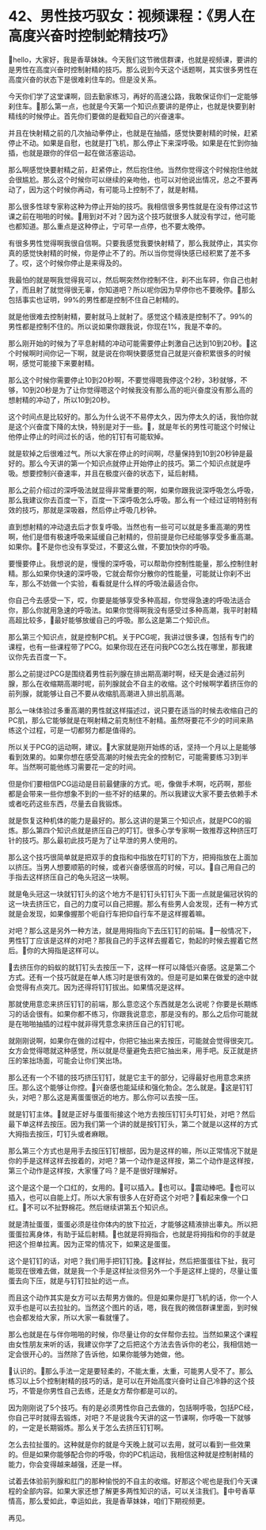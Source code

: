 # 42、男性技巧驭女：视频课程：《男人在高度兴奋时控制蛇精技巧》

🎼hello，大家好，我是香草妹妹。今天我们这节微信群课，也就是视频课，要讲的是男性在高度兴奋时控制射精的技巧。那么说到今天这个话题啊，其实很多男性在高度兴奋的状态下是很难刹住车的。但是没关系。

今天你们学了这堂课啊，回去勤家练习，再好的高速公路，我敢保证你们一定能够刹住车。🎼那么第一点，也就是今天第一个知识点要讲的是停止，也就是快要到射精线的时候停止。首先你们要做的是截知自己的兴奋速率。

并且在快射精之前的几次抽动拳停止，也就是在抽插，感觉快要射精的时候，赶紧停止不动。如果是自慰，也就是打飞机，那么停止下来深呼吸。如果是在忙到你抽插，也就是跟你的伴侣一起在做活塞运动。

那么啊感觉快要射精之前，赶紧停止，然后抱住他。当然你觉得这个时候抱住他就会很尴尬。那么这个时候你可以继续的亲吻他，也可以对他说出情况，总之不要再动了，因为这个时候你再动，有可能马上控制不了，就是射精。

那么很多性球专家称这种为停止开始的技巧。我相信很多男性就是在没有停过这节课之前在啪啪的时候。🎼用到对不对？因为这个技巧就很多人就没有学过，他可能也都知道。那么重点是这种停止，宁可早一点停，也不要太晚停。

有很多男性觉得啊我很自信啊。只要我感觉我要快射精了，那么我就停止，其实你真的感觉快射精的时候，你是停止不了的。所以当你觉得快感已经积累了差不多了。哎，这个时候你停止是来得及的。

我最怕的就是啊我觉得我可以，然后啊突然你控制不住，刹不出车砰，你自己也射了，而且射了就觉得很无辜，你知道吧？所以呢你因为早停你也不要晚停。🎼那么包括事实也证明，99%的男性都是控制不住自己射精的。

就是他很难去控制射精，要射就马上就射了。感觉这个精液是控制不了。99%的男性都是控制不住的。所以说如果你跟我说，你现在1%，我是不幸的。

那么刚开始的时候为了平息射精的冲动可能需要停止刺激自己达到10到20秒。🎼这个时候啊时间你记一下啊，就是说在你啊快要感觉自己就是兴奋积累很多的时候啊，感觉可能接下来要射精。

那么这个时候你需要停止10到20秒啊，不要觉得嗯我停这个2秒，3秒就够，不够，10到20秒是为了让你觉得嗯这个时候我没有那么高的呃兴奋度没有那么高的想射精的冲动了，所以10到20秒。

这个时间点是比较好的。那么为什么说不不易停太久，因为停太久的话，我怕你就是这个兴奋度下降的太快，特别是对于一些。🎼，就是年长的男性可能这个时候让他停止停止的时间过长的话，他的钉钉有可能软掉。

就是软掉之后很难过气。所以大家在停止的时间啊，尽量保持到10到20秒钟是最好的。那么今天讲的第一个知识点就停止开始停止的技巧。第二个知识点就是呼吸。想要控制兴奋速率，并且在极度兴奋的状态下，延后射精。

那么之前介绍过的深呼吸法就显得非常重要的啊，如果你跟我说深呼吸怎么呼吸，那么我建议你去百度一下，百度一下深呼吸怎么呼吸。那么有一个经过证明特别有效的技巧，那就是深吸器，然后停止呼吸几秒钟。

直到想射精的冲动退去后才恢复呼吸。当然也有一些可可以就是多重高潮的男性啊，他们是借有极速呼吸来延缓自己射精的，但前提是你已经能够享受多重高潮。如果你。🎼不是你也没有享受过，不要这么做，不要加快你的呼吸。

要慢要停止。我想说的是，慢慢的深呼吸，可以帮助你控制性能量，那么控制住射精。那么如果你快速的深呼吸，它就会帮你分散你的性能量，可能就让你刹不出车，那么不妨做一个实验，看看就是什么样的呼吸法最适合你。

你自己今去感受一下，哎，你要是能够享受多种高超，你觉得急速的呼吸法适合你，那么你就用急速的呼吸法。如果你觉得啊我没有感受过多种高潮，我平时射精高超比较多，🎼最好能够放缓自己的呼吸。那么这是第二个知识点。

那么第三个知识点，就是控制PC机。关于PCG呢，我讲过很多课，包括有专门的课程，也有一些课程带了PCG。如果你现在还在问我PCG怎么找在哪里，那我建议你先去百度一下。

那么之前提过PCG是围绕着男性前列腺在排出期高潮时啊，经天是会通过前列腺，那么在收缩期高潮时呢，前列腺就会不自主的收缩。这个时候啊学着挤压你的前列腺，就能够让自己不要从收缩肌高潮进入排出肌高潮。

那么一味体验过多重高潮的男性就这样描述过，说只要在适当的时候去收缩自己的PC肌，那么它能够就是在啊射精之前克制住不射精。虽然呀要花不少的时间来熟练这个过程，可是一切都努力都是值得的。

所以关于PCG的运动啊，建议。🎼大家就是刚开始练的话，坚持一个月以上是能够看到效果的。如果你想在感受高潮的时候去完全的控制它，可能需要练习3到半年。当然啊可能他练习需要花一定的时间。

但是你们要相信PCG运动是目前最健康的方式。呃，像做手术啊，吃药啊，那些都是会带来一些你想象不到的一些不好的结果的。所以我建议大家不要去依赖手术或者吃药这些东西，尽量去自我锻炼。

就是恢复这种机体的能力是最好的。那么这讲的是第三个知识点，就是PCG的锻炼。那么第四个知识点就是挤压自己的叮钉。很多心学专家啊一致推荐这种挤压叮针的技巧。那么最初此技巧是为了让早泄的男人使用的。

那么这个技巧很简单就是把双手的食指和中指放在叮钉的下方，把拇指放在上面加以挤压。当男人想要顺筋的时候，或者兴奋感很高的时候，可以。🎼自己用自己的手指去这样挤压自己的龟头冠这一块啊。

就是龟头冠这一块就钉钉头的这个地方不是钉钉头钉钉头下面一点就是偏冠状钩的这一块去挤压它，自己的力度可以自己把握。那么有些男人会发现，还有一种方式就是会发现，如果像握那个呃自行车把仰自行车不是这样握着嘛。

对吧？那么这是另外一种方法，就是用拇指向下去压钉钉的前端。🎼一般情况下，男性钉丁应该是这样的对吧？那我自己的手这样去握着它，勃起的时候去握着它然后。🎼你的大拇指是这样可以。

🎼去挤压你的蚂蚁的就钉钉头去按压一下，这样一样可以降低兴奋感。这是第二个方式。还有一个技巧就是在单人练习时是很有效的。但是可是如果在做爱的途中就会觉得有点突兀。因为还得将钉钉拔出。如果情况是这样。

那就使用意恋来挤压钉钉的前端，那么意恋这个东西就是怎么说呢？你要是长期练习的话会很有。如果你都不练习，你跟我说意恋，那是没有的。那么之后你可能就是在啪啪抽插的过程中就非得凭意念来挤压自己的钉钉呢。

就刚刚说啊，如果你在做的过程中，你把它抽出来去按压，可能就会觉得很突兀。女方会觉得嗯就这种感觉，所以就是尽量避免去把它抽出来，用手吧。反正就是挤压的笨拙场面，可能会让你们笑出场。

那么还有一个不错的技巧挤压钉钉，就是它主干的部分，记得最好也用意念来挤压。那么这个能够让你控。🎼兴奋感也能延续和强化勃企。怎么就是。🎼这是钉钉头，对吧？那么这是离蛋蛋很近的地方。那么你可以去按一压。

就是钉钉主体。🎼就是正好与蛋蛋衔接这个地方去按压钉钉头叮钉处，对吧？然后最下单这样去按压。因为我们第一个讲的就是按钉钉头，第二个就是以这样的方式大拇指去按压，叮钉头或者麻眼。

那么第三个方式也是用手去按压钉钉根部，因为是这样的嘛，所以正常情况下就是你的手是这样这样去按着的，对吧？第一个动作是这样按，第二个动作是这样按，第三个动作是这样按，大家懂了吗？是不是很好理解好。

这个是这个是一个口红的，女用的。🎼可以插入。🎼也可以。🎼震动棒吧。🎼也可以插入，也可以自能上灯。所以大家有很多人在好奇这个对吧？🎼看起来像一个口红。🎼不可以不扯野棉花。然后继续讲第五个知识点。

就是清扯蛋蛋，蛋蛋必须是往你体内的放下拉近，才能够这精液排出睾丸。所以把蛋蛋拉离身体，有助于延后射精。🎼也就是将拇指合，也就是将拇指和你的手就是把这个担单拉离。因为正常的情况下，如果这是蛋蛋。

这个是钉钉的话，对吧？我们用手把钉钉挽。🎼这样扯，然后把蛋蛋往下扯，我可能现在很难去做，就是我一个手是这样扯淡但另外一个手是这样上提的，尽量让蛋蛋去向下压，就是与钉钉拉扯的远一点。

而且这个动作其实是女方可以去帮男方做的。但是如果你是打飞机的话，你一个人双手也是可以去拉扯的。当然这个图片的话，嗯，我在我的微信群课里面，到时候也会都发给大家，所以大家一看就懂了。

那么也就是在与伴你啪啪的时候，你尽量让你的女伴帮你去拉。当然如果这个课程由女性朋友来听的话，我建议你学了之后把这个方法去告诉你的老公，我相信她一定会很开心的。当然除了告诉他，如果你能够为她做，他。

🎼认识的。🎼那么手法一定是要轻柔的，不能太重，太重，可能男人受不了。那么练习以上5个控制射精的技巧的话，是可以在开始高度兴奋时让自己冷静的这个技巧，不管是你男性自己去练，还是女方帮你都是可以的。

因为刚刚说了5个技巧。有的是必须男性你自己去做的，包括啊呼吸，包括PC经，你自己平时就得去锻炼，对吧？不是说我今天讲的这一节课啊，你呼吸一下就够的，一定是长期锻炼。那么关于怎么去挤压钉钉啊。

怎么去拉扯蛋的。这种就是你的就是今天晚上就可以去用，就可以看到一些效果的。但是如果你能够配合你的呼吸，你的PC机运动，我相信这种就是控制射精的能力，你会变得越来越强，还是一样。

试着去体验前列腺和肛门的那种愉悦的不自主的收缩。好那这个呢也是我们今天课程的全部内容。如果大家还想了解更多两性知识的话，可以关注我们。🎼中号香草情高，那么爱如此，幸运如此，我是香草妹妹，咱们下期视频更。

再见。